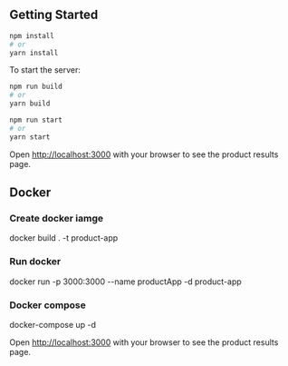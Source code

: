 
## Getting Started


```bash
npm install
# or
yarn install
```

To start the server:

```bash
npm run build
# or
yarn build

npm run start
# or
yarn start
```

Open [http://localhost:3000](http://localhost:3000) with your browser to see the product results page.

## Docker

### Create docker iamge
docker build . -t product-app

### Run docker
docker run -p 3000:3000 --name productApp -d product-app

### Docker compose
docker-compose up -d

Open [http://localhost:3000](http://localhost:3000) with your browser to see the product results page.